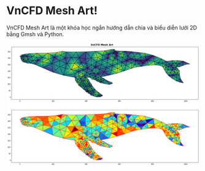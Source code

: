 # VnCFD Mesh Art!

VnCFD Mesh Art là một khóa học ngắn hướng dẫn chia và biểu diễn lưới 2D bằng Gmsh và Python. 

<img src="img/Whale.png">

